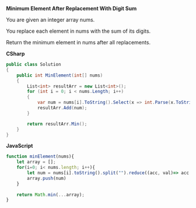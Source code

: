 <b>Minimum Element After Replacement With Digit Sum</b>

You are given an integer array nums.

You replace each element in nums with the sum of its digits.

Return the minimum element in nums after all replacements.

<b>CSharp</b>
```csharp
public class Solution
{
    public int MinElement(int[] nums)
    {
        List<int> resultArr = new List<int>();
        for (int i = 0; i < nums.Length; i++)
        {
            var num = nums[i].ToString().Select(x => int.Parse(x.ToString())).ToArray().Sum();
            resultArr.Add(num);
        }

        return resultArr.Min();
    }
}
```

<b>JavaScript</b>
```javascript
function minElement(nums){
    let array = [];
    for(i=0; i< nums.length; i++){
        let num = nums[i].toString().split("").reduce((acc, val)=> acc += Number(val),0);
        array.push(num)
    }
    
    return Math.min(...array);
}
```
